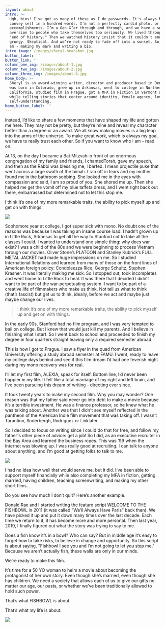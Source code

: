 ```yaml
---
layout: about
intro: >-
  Ugh, bios! I've got as many of these as I do passwords. It's always hard to
  convey self in a hundred words. I’m not a perfectly candid photo, or a list of
  accomplishments. I’m a Gen X’er through and through, and we have a severe
  aversion to people who take themselves too seriously. We lived through the
  "end of history." Then we watched history insist that it couldn't end. We’re
  grungy. Skeptical. And we’re not ready to fade off into a sunset. So, here I
  am - making my mark and writing a bio.
intro_image: /images/sheryl-headshot.jpg
button_label: ''
button_link: ''
column_one_img: /images/about-1.jpg
column_two_img: /images/about-2.jpg
column_three_img: /images/about-3.jpg
home_body: >-
  Sheryl is an award-winning writer, director and producer based in Denver. She
  was born in Colorado, grew up in Arkansas, went to college in Northern
  California, studied film in Prague, got a MFA in Fiction in Vermont all the
  while telling stories that center around identity, female agency, love, and
  self-understanding.
home_button_label: ''
---
```

Instead, I’d like to share a few moments that have shaped my life and gotten me here. They may not be pretty, but they’re mine and reveal my character better than a degree or an award. We all know making movies is a big leap into the arms of the universe. To make great work, which is always my goal, we have to really trust each other. So if you want to know who I am - read on.

At 13, on the day I became a Bat Mitzvah in front of an enormous congregation of my family and friends, I chantedTorah, gave my speech, and then as the Rabbi was blessing me, I barfed. I mean projectile puke that went across a large swath of the bimah. I ran off in tears and my mother found me in the bathroom sobbing. She looked me in the eyes with compassion and said, I am so proud of you. She shored me up. Then she helped me get the vomit off my blue taffeta dress, and I went right back out there, embarrassed but determined not to let this stop me.

I think it’s one of my more remarkable traits, the ability to pick myself up and get on with things.

![](/images/lily-n-rose-3.jpg)

Sophomore year at college, I got super sick with mono. No doubt one of the reasons was because I was taking an insane course load. I hadn’t grown up in Little Rock, Arkansas to get all the way to Stanford not to take all the classes I could. I wanted to understand one simple thing: why does war exist? I was a child of the 80s and we were beginning to process Vietnam through our movies. Oliver Stone’s PLATOON and Stanley Kubrick’s FULL METAL JACKET had made huge impressions on me. So I studied International Relations and learned from many of those on the front lines of American foreign policy: Condoleezza Rice, George Schultz, Stephen Krasner. It was literally making me sick. So I stopped out, took incompletes and went home to Little Rock to heal. It was there that I decided I didn’t want to be part of the war-perpetuating system. I want to be part of a creative life of filmmakers who make us think. Not tell us what to think (that’s fascist) but get us to think, ideally, before we act and maybe just maybe change our lives.

> I think it’s one of my more remarkable traits, the ability to pick myself up and get on with things.

In the early 90s, Stanford had no film program, and I was very tempted to bail on college. But I knew that would just kill my parents. And I believe in finishing what I start. So I went back to school and proceeded to finish my degree in four quarters straight leaving only a required semester abroad.

This is how I got to Prague. I saw a flyer in the quad from American University offering a study abroad semester at FAMU. I went, ready to leave my college days behind and see if this film dream I’d had one feverish night during my mono recovery was for real.

I’ll let my first film, ALEXIA, speak for itself. Bottom line, I’d never been happier in my life. It felt like a total marriage of my right and left brain, and I’ve been pursuing this dream of writing - directing ever since. 

It took twenty years to make my second film. Why you may wonder? One reason was that my father said never go into debt to make a movie because it’s a terrible investment. He was a finance professor, so he knew what he was talking about. Another was that I didn't see myself reflected in the pantheon of the American Indie film movement that was taking off. I wasn’t Tarantino, Soderbergh, Rodriguez or Linklater. 

So I decided to focus on writing since I could do that for free, and follow my father's other piece of advice: get a job! So I did, as an executive recruiter in the Bay Area and learned the business ropes. This was ‘99 when the Internet was blowing up. I was really good at recruiting. I can talk to anyone about anything, and I’m good at getting folks to talk to me. 

![](/images/fb-team-photo.jpg)

I had no idea how well that would serve me, but it did. I’ve been able to support myself financially while also completing my MFA in fiction, getting married, having children, teaching screenwriting, and making my other short films.

Do you see how much I don’t quit? Here’s another example. 

Donald Rae and I started writing the feature script WELCOME TO THE FISHBOWL in 2011 (it was called “We’ll Always Have Paris” back then). We have picked it up and put it down many times over the last decade. Each time we return to it, it has become more and more personal. Then last year, 2019, I finally figured out what the story was trying to say to me.

Does a fish know it’s in a bowl? Who can say? But in middle age it’s easy to forget how to take risks, to believe in change and opportunity. So this script is about saying, "Fishbowl I see you and I’m not going to let you stop me." Because we aren’t actually fish, these walls are only in our minds. 

We’re ready to make this film.

It’s time for a 50 YO woman to helm a movie about becoming the protagonist of her own story. Even though she’s married, even though she has children. We need a society that allows each of us to give our gifts no matter our age, our pasts, or whether we’ve been traditionally allowed to hold such power.

That’s what FISHBOWL is about.

That’s what my life is about.

![](/images/lily-n-rose-3.jpg)